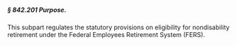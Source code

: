 ##### § 842.201 Purpose. #####

This subpart regulates the statutory provisions on eligibility for nondisability retirement under the Federal Employees Retirement System (FERS).